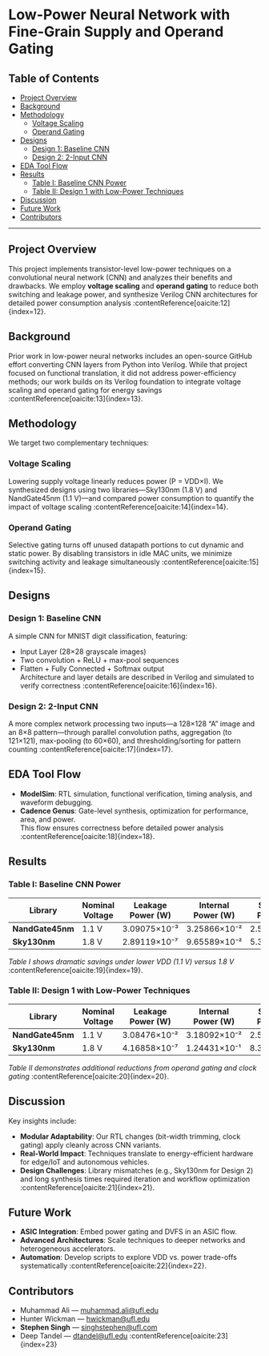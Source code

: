 # Low-Power Neural Network with Fine-Grain Supply and Operand Gating

## Table of Contents
- [Project Overview](#project-overview)
- [Background](#background)
- [Methodology](#methodology)
  - [Voltage Scaling](#voltage-scaling)
  - [Operand Gating](#operand-gating)
- [Designs](#designs)
  - [Design 1: Baseline CNN](#design-1-baseline-cnn)
  - [Design 2: 2-Input CNN](#design-2-2-input-cnn)
- [EDA Tool Flow](#eda-tool-flow)
- [Results](#results)
  - [Table I: Baseline CNN Power](#table-i-baseline-cnn-power)
  - [Table II: Design 1 with Low-Power Techniques](#table-ii-design-1-with-low-power-techniques)
- [Discussion](#discussion)
- [Future Work](#future-work)
- [Contributors](#contributors)

---

## Project Overview
This project implements transistor-level low-power techniques on a convolutional neural network (CNN) and analyzes their benefits and drawbacks. We employ **voltage scaling** and **operand gating** to reduce both switching and leakage power, and synthesize Verilog CNN architectures for detailed power consumption analysis :contentReference[oaicite:12]{index=12}.

## Background
Prior work in low-power neural networks includes an open-source GitHub effort converting CNN layers from Python into Verilog. While that project focused on functional translation, it did not address power-efficiency methods; our work builds on its Verilog foundation to integrate voltage scaling and operand gating for energy savings :contentReference[oaicite:13]{index=13}.

## Methodology
We target two complementary techniques:

### Voltage Scaling
Lowering supply voltage linearly reduces power (P = VDD×I). We synthesized designs using two libraries—Sky130nm (1.8 V) and NandGate45nm (1.1 V)—and compared power consumption to quantify the impact of voltage scaling :contentReference[oaicite:14]{index=14}.

### Operand Gating
Selective gating turns off unused datapath portions to cut dynamic and static power. By disabling transistors in idle MAC units, we minimize switching activity and leakage simultaneously :contentReference[oaicite:15]{index=15}.

## Designs

### Design 1: Baseline CNN
A simple CNN for MNIST digit classification, featuring:
- Input Layer (28×28 grayscale images)
- Two convolution + ReLU + max-pool sequences
- Flatten + Fully Connected + Softmax output  
Architecture and layer details are described in Verilog and simulated to verify correctness :contentReference[oaicite:16]{index=16}.

### Design 2: 2-Input CNN
A more complex network processing two inputs—a 128×128 “A” image and an 8×8 pattern—through parallel convolution paths, aggregation (to 121×121), max-pooling (to 60×60), and thresholding/sorting for pattern counting :contentReference[oaicite:17]{index=17}.

## EDA Tool Flow
- **ModelSim**: RTL simulation, functional verification, timing analysis, and waveform debugging.
- **Cadence Genus**: Gate-level synthesis, optimization for performance, area, and power.  
This flow ensures correctness before detailed power analysis :contentReference[oaicite:18]{index=18}.

## Results

### Table I: Baseline CNN Power
| Library           | Nominal Voltage | Leakage Power (W) | Internal Power (W) | Switching Power (W) | **Total Power (W)** |
|-------------------|-----------------|-------------------|--------------------|---------------------|---------------------|
| **NandGate45nm**  | 1.1 V           | 3.09075×10⁻³      | 3.25866×10⁻²       | 2.56389×10⁻²        | **6.13612×10⁻²**    |
| **Sky130nm**      | 1.8 V           | 2.89119×10⁻⁷      | 9.65589×10⁻²       | 5.31801×10⁻²        | **1.49739×10⁻¹**    |

*Table I shows dramatic savings under lower VDD (1.1 V) versus 1.8 V* :contentReference[oaicite:19]{index=19}.

### Table II: Design 1 with Low-Power Techniques
| Library           | Nominal Voltage | Leakage Power (W) | Internal Power (W) | Switching Power (W) | **Total Power (W)** |
|-------------------|-----------------|-------------------|--------------------|---------------------|---------------------|
| **NandGate45nm**  | 1.1 V           | 3.08476×10⁻²      | 3.18092×10⁻²       | 2.52959×10⁻²        | **6.01898×10⁻²**    |
| **Sky130nm**      | 1.8 V           | 4.16858×10⁻⁷      | 1.24431×10⁻¹       | 8.30875×10⁻²        | **2.07519×10⁻¹**    |

*Table II demonstrates additional reductions from operand gating and clock gating* :contentReference[oaicite:20]{index=20}.

## Discussion
Key insights include:
- **Modular Adaptability**: Our RTL changes (bit-width trimming, clock gating) apply cleanly across CNN variants.
- **Real-World Impact**: Techniques translate to energy-efficient hardware for edge/IoT and autonomous vehicles.
- **Design Challenges**: Library mismatches (e.g., Sky130nm for Design 2) and long synthesis times required iteration and workflow optimization :contentReference[oaicite:21]{index=21}.

## Future Work
- **ASIC Integration**: Embed power gating and DVFS in an ASIC flow.
- **Advanced Architectures**: Scale techniques to deeper networks and heterogeneous accelerators.
- **Automation**: Develop scripts to explore VDD vs. power trade-offs systematically :contentReference[oaicite:22]{index=22}.

## Contributors
- Muhammad Ali — muhammad.ali@ufl.edu  
- Hunter Wickman — hwickman@ufl.edu  
- **Stephen Singh** — singhstephen@ufl.com  
- Deep Tandel — dtandel@ufl.edu :contentReference[oaicite:23]{index=23}


